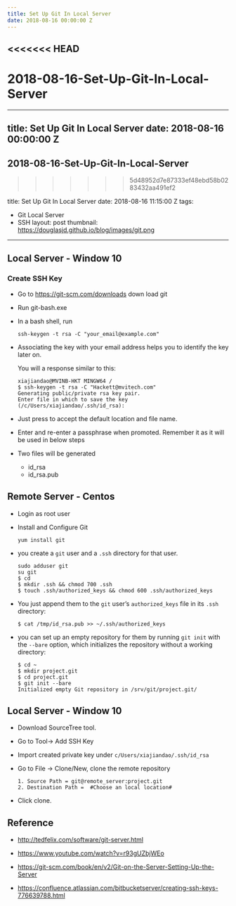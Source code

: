 ```yaml
---
title: Set Up Git In Local Server
date: 2018-08-16 00:00:00 Z
---
```


<<<<<<< HEAD
------

2018-08-16-Set-Up-Git-In-Local-Server
=======
---
title: Set Up Git In Local Server
date: 2018-08-16 00:00:00 Z
---

## 2018-08-16-Set-Up-Git-In-Local-Server
>>>>>>> 5d48952d7e87333ef48ebd58b0283432aa491ef2

title:  Set Up Git In Local Server
date: 2018-08-16 11:15:00 Z
tags:

- Git Local Server
- SSH
  layout: post
  thumbnail: https://douglasjd.github.io/blog/images/git.png

------

## Local Server - Window 10

### Create SSH Key

- Go to https://git-scm.com/downloads down load git 

- Run git-bash.exe

- In a bash shell, run

  ```shell
  ssh-keygen -t rsa -C "your_email@example.com"
  ```

- Associating the key with your email address helps you to identify the key later on. 

  You will a response similar to this:

  ```shell
  xiajiandao@MVINB-HKT MINGW64 /
  $ ssh-keygen -t rsa -C "Hackett@mvitech.com"
  Generating public/private rsa key pair.
  Enter file in which to save the key (/c/Users/xiajiandao/.ssh/id_rsa):
  ```

- Just press <Enter> to accept the default location and file name. 

- Enter and re-enter a passphrase when promoted.  Remember it as it will be used in below steps

- Two files will be generated

  - id_rsa          <RSA Private Key>
  - id_rsa.pub   <RSA Public Key>

## Remote Server - Centos 

- Login as root user

- Install and Configure Git

  ```
  yum install git
  ```

- you create a `git` user and a `.ssh` directory for that user.

  ```shell
  sudo adduser git
  su git
  $ cd
  $ mkdir .ssh && chmod 700 .ssh
  $ touch .ssh/authorized_keys && chmod 600 .ssh/authorized_keys
  ```

- You just append them to the `git` user’s `authorized_keys` file in its `.ssh` directory: 

  ```shel
  $ cat /tmp/id_rsa.pub >> ~/.ssh/authorized_keys
  ```

- you can set up an empty repository for them by running `git init` with the `--bare` option, which initializes the repository without a working directory:

  ```console
  $ cd ~
  $ mkdir project.git
  $ cd project.git
  $ git init --bare
  Initialized empty Git repository in /srv/git/project.git/
  ```



## Local Server - Window 10

- Download SourceTree tool. [](https://www.sourcetreeapp.com/)

- Go to Tool-> Add SSH Key 

- Import created private key under `c/Users/xiajiandao/.ssh/id_rsa`

- Go to File -> Clone/New, clone the remote repository

  ```form
  1. Source Path = git@remote_server:project.git
  2. Destination Path =  #Choose an local location#
  ```

- Click clone.



## Reference

- http://tedfelix.com/software/git-server.html
- https://www.youtube.com/watch?v=r93gUZbjWEo
- https://git-scm.com/book/en/v2/Git-on-the-Server-Setting-Up-the-Server

- https://confluence.atlassian.com/bitbucketserver/creating-ssh-keys-776639788.html